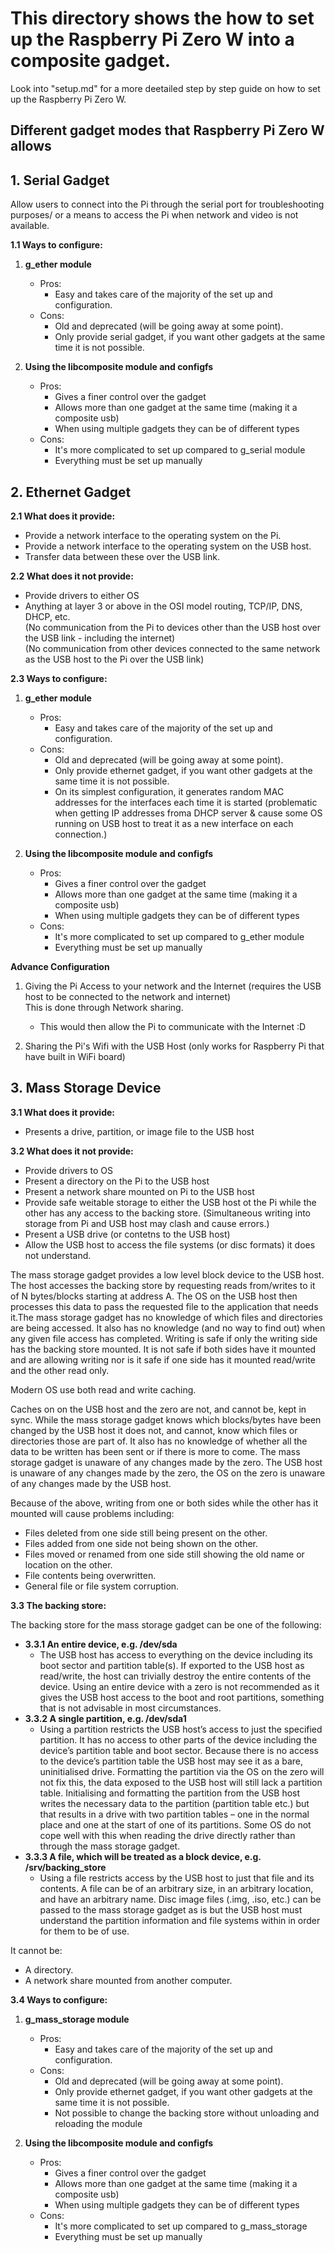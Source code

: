 # This directory shows the how to set up the Raspberry Pi Zero W into a composite gadget. 
Look into "setup.md" for a more deetailed step by step guide on how to set up the Raspberry Pi Zero W.  

## Different gadget modes that Raspberry Pi Zero W allows
## 1. Serial Gadget
Allow users to connect into the Pi through the serial port for troubleshooting purposes/ or a means to access the Pi when network and video is not available.

**1.1 Ways to configure:**
1. **g_ether module**
   - Pros: 
     - Easy and takes care of the majority of the set up and configuration.
   - Cons: 
     - Old and deprecated (will be going away at some point).  
     - Only provide serial gadget, if you want other gadgets at the same time it is not possible.
 
 2. **Using the libcomposite module and configfs**
    - Pros:
      - Gives a finer control over the gadget
      - Allows more than one gadget at the same time (making it a composite usb)
      - When using multiple gadgets they can be of different types
    - Cons:
      - It's more complicated to set up compared to g_serial module
      - Everything must be set up manually

## 2. Ethernet Gadget 
**2.1 What does it provide:**
- Provide a network interface to the operating system on the Pi.
- Provide a network interface to the operating system on the USB host.
- Transfer data between these over the USB link.  

**2.2 What does it not provide:**
- Provide drivers to either OS
- Anything at layer 3 or above in the OSI model routing, TCP/IP, DNS, DHCP, etc.  
(No communication from the Pi to devices other than the USB host over the USB link - including the internet)  
(No communication from other devices connected to the same network as the USB host to the Pi over the USB link)  

**2.3 Ways to configure:**
1. **g_ether module**
   - Pros: 
     - Easy and takes care of the majority of the set up and configuration.
   - Cons: 
     - Old and deprecated (will be going away at some point).  
     - Only provide ethernet gadget, if you want other gadgets at the same time it is not possible.
     - On its simplest configuration, it generates random MAC addresses for the interfaces each time it is started (problematic when getting IP addresses froma DHCP server & cause some OS running on USB host to treat it as a new interface on each connection.)
 
 2. **Using the libcomposite module and configfs**
    - Pros:
      - Gives a finer control over the gadget
      - Allows more than one gadget at the same time (making it a composite usb)
      - When using multiple gadgets they can be of different types
    - Cons:
      - It's more complicated to set up compared to g_ether module
      - Everything must be set up manually
      
**Advance Configuration**
1. Giving the Pi Access to your network and the Internet (requires the USB host to be connected to the network and internet)  
   This is done through Network sharing.
   - This would then allow the Pi to communicate with the Internet :D
   
2. Sharing the Pi's Wifi with the USB Host (only works for Raspberry Pi that have built in WiFi board)

## 3. Mass Storage Device
**3.1 What does it provide:**
- Presents a drive, partition, or image file to the USB host

**3.2 What does it not provide:**
- Provide drivers to OS
- Present a directory on the Pi to the USB host
- Present a network share mounted on Pi to the USB host
- Provide safe weitable storage to either the USB host ot the Pi while the other has any access to the backing store. (Simultaneous writing into storage from Pi and USB host may clash and cause errors.)
- Present a USB drive (or contetns to the USB host)
- Allow the USB host to access the file systems (or disc formats) it does not understand.

The mass storage gadget provides a low level block device to the USB host. The host accesses the backing store by requesting reads from/writes to it of N bytes/blocks starting at address A. The OS on the USB host then processes this data to pass the requested file to the application that needs it.The mass storage gadget has no knowledge of which files and directories are being accessed. It also has no knowledge (and no way to find out) when any given file access has completed. Writing is safe if only the writing side has the backing store mounted. It is not safe if both sides have it mounted and are allowing writing nor is it safe if one side has it mounted read/write and the other read only.  

Modern OS use both read and write caching.  

Caches on on the USB host and the zero are not, and cannot be, kept in sync. While the mass storage gadget knows which blocks/bytes have been changed by the USB host it does not, and cannot, know which files or directories those are part of. It also has no knowledge of whether all the data to be written has been sent or if there is more to come. The mass storage gadget is unaware of any changes made by the zero. The USB host is unaware of any changes made by the zero, the OS on the zero is unaware of any changes made by the USB host.  

Because of the above, writing from one or both sides while the other has it mounted will cause problems including:
- Files deleted from one side still being present on the other.
- Files added from one side not being shown on the other.
- Files moved or renamed from one side still showing the old name or location on the other.
- File contents being overwritten.
- General file or file system corruption.

**3.3 The backing store:**

The backing store for the mass storage gadget can be one of the following:
- **3.3.1 An entire device, e.g. /dev/sda**
   - The USB host has access to everything on the device including its boot sector and partition table(s). If exported to the USB host as read/write, the host can trivially destroy the entire contents of the device. Using an entire device with a zero is not recommended as it gives the USB host access to the boot and root partitions, something that is not advisable in most circumstances.
- **3.3.2 A single partition, e.g. /dev/sda1**
   - Using a partition restricts the USB host’s access to just the specified partition. It has no access to other parts of the device including the device’s partition table and boot sector. Because there is no access to the device’s partition table the USB host may see it as a bare, uninitialised drive. Formatting the partition via the OS on the zero will not fix this, the data exposed to the USB host will still lack a partition table. Initialising and formatting the partition from the USB host writes the necessary data to the partition (partition table etc.) but that results in a drive with two partition tables – one in the normal place and one at the start of one of its partitions. Some OS do not cope well with this when reading the drive directly rather than through the mass storage gadget.
- **3.3.3 A file, which will be treated as a block device, e.g. /srv/backing_store** 
   - Using a file restricts access by the USB host to just that file and its contents. A file can be of an arbitrary size, in an arbitrary location, and have an arbitrary name. Disc image files (.img, .iso, etc.) can be passed to the mass storage gadget as is but the USB host must understand the partition information and file systems within in order for them to be of use.

It cannot be:  
- A directory.
- A network share mounted from another computer.

**3.4 Ways to configure:**
1. **g_mass_storage module**
   - Pros: 
     - Easy and takes care of the majority of the set up and configuration.
   - Cons: 
     - Old and deprecated (will be going away at some point).  
     - Only provide ethernet gadget, if you want other gadgets at the same time it is not possible.
     - Not possible to change the backing store without unloading and reloading the module
    
 2. **Using the libcomposite module and configfs**
    - Pros:
      - Gives a finer control over the gadget
      - Allows more than one gadget at the same time (making it a composite usb)
      - When using multiple gadgets they can be of different types
    - Cons:
      - It's more complicated to set up compared to g_mass_storage
      - Everything must be set up manually
